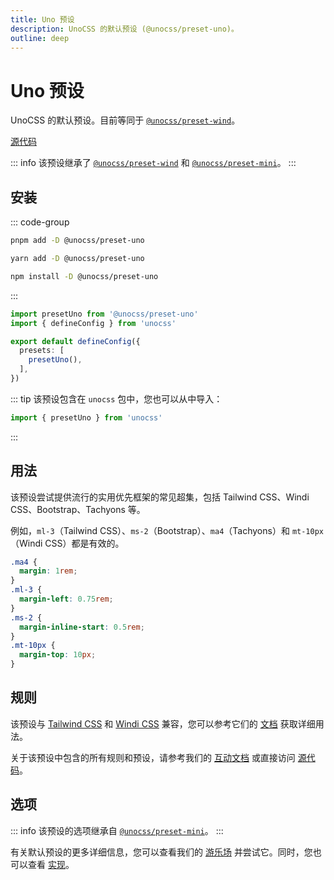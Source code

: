 ```yaml
---
title: Uno 预设
description: UnoCSS 的默认预设 (@unocss/preset-uno)。
outline: deep
---
```


# Uno 预设

UnoCSS 的默认预设。目前等同于 [`@unocss/preset-wind`](/presets/wind)。

[源代码](https://github.com/unocss/unocss/tree/main/packages-presets/preset-uno)

::: info
该预设继承了 [`@unocss/preset-wind`](/presets/wind) 和 [`@unocss/preset-mini`](/presets/mini)。
:::

## 安装

::: code-group

```bash [pnpm]
pnpm add -D @unocss/preset-uno
```

```bash [yarn]
yarn add -D @unocss/preset-uno
```

```bash [npm]
npm install -D @unocss/preset-uno
```

:::

```ts [uno.config.ts]
import presetUno from '@unocss/preset-uno'
import { defineConfig } from 'unocss'

export default defineConfig({
  presets: [
    presetUno(),
  ],
})
```

::: tip
该预设包含在 `unocss` 包中，您也可以从中导入：

```ts
import { presetUno } from 'unocss'
```

:::

## 用法

该预设尝试提供流行的实用优先框架的常见超集，包括 Tailwind CSS、Windi CSS、Bootstrap、Tachyons 等。

例如，`ml-3`（Tailwind CSS）、`ms-2`（Bootstrap）、`ma4`（Tachyons）和 `mt-10px`（Windi CSS）都是有效的。

```css
.ma4 {
  margin: 1rem;
}
.ml-3 {
  margin-left: 0.75rem;
}
.ms-2 {
  margin-inline-start: 0.5rem;
}
.mt-10px {
  margin-top: 10px;
}
```

## 规则

该预设与 [Tailwind CSS](https://tailwindcss.com/) 和 [Windi CSS](https://windicss.org/) 兼容，您可以参考它们的 [文档](https://tailwindcss.com/docs) 获取详细用法。

关于该预设中包含的所有规则和预设，请参考我们的 [互动文档](https://unocss.dev/interactive/) 或直接访问 [源代码](https://github.com/unocss/unocss/tree/main/packages-presets/preset-uno)。

## 选项

::: info
该预设的选项继承自 [`@unocss/preset-mini`](/presets/mini#options)。
:::

有关默认预设的更多详细信息，您可以查看我们的 [游乐场](/play/) 并尝试它。同时，您也可以查看 [实现](https://github.com/unocss/unocss/tree/main/packages)。
